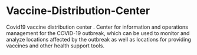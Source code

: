 # Vaccine-Distribution-Center
Covid19 vaccine distribution center .
Center for information and operations management for the COVID-19 outbreak, which can be used to monitor and analyze locations affected by the outbreak as well as locations for providing vaccines and other health support tools.
